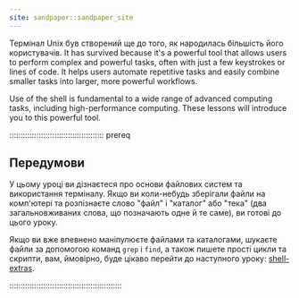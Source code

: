 ```yaml
---
site: sandpaper::sandpaper_site
---
```


Термінал Unix був створений ще до того, як народилась більшість його користувачів. It has survived because it's a powerful tool that
allows users to perform complex and powerful tasks, often with just
a few keystrokes or lines of code. It helps users automate repetitive
tasks and easily combine smaller tasks into larger, more powerful workflows.

Use of the shell is fundamental to a wide range of advanced computing
tasks, including high-performance computing. These lessons will introduce
you to this powerful tool.

::::::::::::::::::::::::::::::::::::::::::  prereq

## Передумови

У цьому уроці ви дізнаєтеся про основи файлових систем та використання терміналу. Якщо ви коли-небудь зберігали файли на комп'ютері та розпізнаєте слово "файл" і "каталог" або "тека" (два загальновживаних слова, що позначають одне й те саме), ви готові до цього уроку.

Якщо ви вже впевнено маніпулюєте файлами та каталогами, шукаєте файли за допомогою команд `grep` і `find`, а також пишете прості цикли та скрипти, вам, ймовірно, буде цікаво перейти до наступного уроку: [shell-extras](https://carpentries-incubator.github.io/shell-extras/).

::::::::::::::::::::::::::::::::::::::::::::::::::


